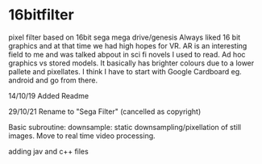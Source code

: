 # 16bitfilter
pixel filter based on 16bit sega mega drive/genesis
Always liked 16 bit graphics and at that time we had high hopes for VR. AR is an interesting  field to me and was talked abpout in sci fi novels I used to read. Ad hoc graphics  vs stored models. It basically has brighter colours due to a lower pallete and pixellates. I think I have to start with Google Cardboard eg. android and go from there.

14/10/19 Added Readme

29/10/21 Rename to "Sega Filter" (cancelled as copyright)

Basic subroutine: downsample: static downsampling/pixellation of still images. Move to real time video processing.


adding jav and c++ files

